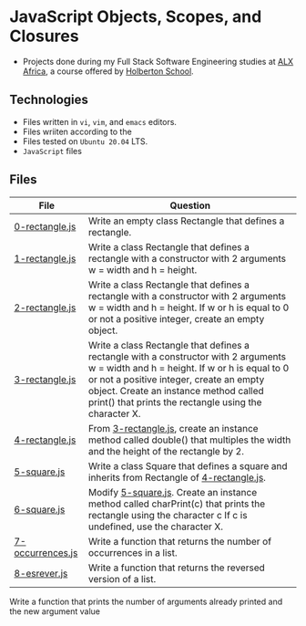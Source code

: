 # JavaScript Objects, Scopes, and Closures

- Projects done during my Full Stack Software Engineering studies at [ALX Africa](https://www.alxafrica.com/software-engineering-2022/), a course offered by [Holberton School](https://www.holbertonschool.com/).

## Technologies

- Files written in ```vi```, ```vim```, and ```emacs``` editors. 
- Files wriiten according to the 
- Files tested on ```Ubuntu 20.04``` LTS.
- ```JavaScript``` files 

## Files

| File   | Question |
|--------|------------|
|[0-rectangle.js](0-rectangle.js)| Write an empty class Rectangle that defines a rectangle.|
|[1-rectangle.js](1-rectangle.js)| Write a class Rectangle that defines a rectangle with a constructor with 2 arguments w = width and h = height.|
|[2-rectangle.js](2-rectangle.js)| Write a class Rectangle that defines a rectangle with a constructor with 2 arguments w = width and h = height. If w or h is equal to 0 or not a positive integer, create an empty object.|
|[3-rectangle.js](3-rectangle.js)|Write a class Rectangle that defines a rectangle with a constructor with 2 arguments w = width and h = height. If w or h is equal to 0 or not a positive integer, create an empty object. Create an instance method called print() that prints the rectangle using the character X. |
|[4-rectangle.js](4-rectangle.js)| From [3-rectangle.js](3-rectangle.js), create an instance method called double() that multiples the width and the height of the rectangle by 2.|
|[5-square.js](5-square.js)| Write a class Square that defines a square and inherits from Rectangle of [4-rectangle.js](4-rectangle.js).|
|[6-square.js](6-square.js)|Modify [5-square.js](5-square.js).  Create an instance method called charPrint(c) that prints the rectangle using the character c If c is undefined, use the character X.|
|[7-occurrences.js](7-occurrences.js)| Write a function that returns the number of occurrences in a list.|
|[8-esrever.js](8-esrever.js)|Write a function that returns the reversed version of a list.|

Write a function that prints the number of arguments already printed and the new argument value
